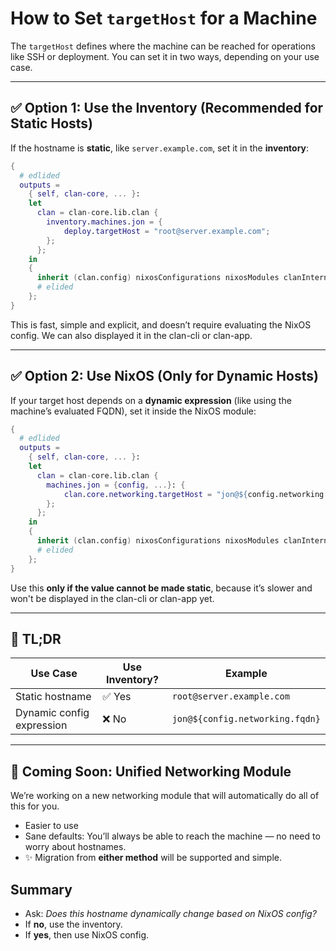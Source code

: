 # How to Set `targetHost` for a Machine

The `targetHost` defines where the machine can be reached for operations like SSH or deployment. You can set it in two ways, depending on your use case.

---

## ✅ Option 1: Use the Inventory (Recommended for Static Hosts)

If the hostname is **static**, like `server.example.com`, set it in the **inventory**:

```{.nix title="flake.nix" hl_lines="8"}
{
  # edlided
  outputs =
    { self, clan-core, ... }:
    let
      clan = clan-core.lib.clan {
        inventory.machines.jon = {
            deploy.targetHost = "root@server.example.com";
        };
      };
    in
    {
      inherit (clan.config) nixosConfigurations nixosModules clanInternals;
      # elided
    };
}
```

This is fast, simple and explicit, and doesn’t require evaluating the NixOS config. We can also displayed it in the clan-cli or clan-app.

---

## ✅ Option 2: Use NixOS (Only for Dynamic Hosts)

If your target host depends on a **dynamic expression** (like using the machine’s evaluated FQDN), set it inside the NixOS module:

```{.nix title="flake.nix" hl_lines="8"}
{
  # edlided
  outputs =
    { self, clan-core, ... }:
    let
      clan = clan-core.lib.clan {
        machines.jon = {config, ...}: {
            clan.core.networking.targetHost = "jon@${config.networking.fqdn}";
        };
      };
    in
    {
      inherit (clan.config) nixosConfigurations nixosModules clanInternals;
      # elided
    };
}
```

Use this **only if the value cannot be made static**, because it’s slower and won't be displayed in the clan-cli or clan-app yet.

---

## 📝 TL;DR

| Use Case                  | Use Inventory? | Example                          |
| ------------------------- | -------------- | -------------------------------- |
| Static hostname           | ✅ Yes          | `root@server.example.com`        |
| Dynamic config expression | ❌ No           | `jon@${config.networking.fqdn}` |

---

## 🚀 Coming Soon: Unified Networking Module

We’re working on a new networking module that will automatically do all of this for you.

- Easier to use
- Sane defaults: You’ll always be able to reach the machine — no need to worry about hostnames.
- ✨ Migration from **either method** will be supported and simple.

## Summary

- Ask: *Does this hostname dynamically change based on NixOS config?*
- If **no**, use the inventory.
- If **yes**, then use NixOS config.
